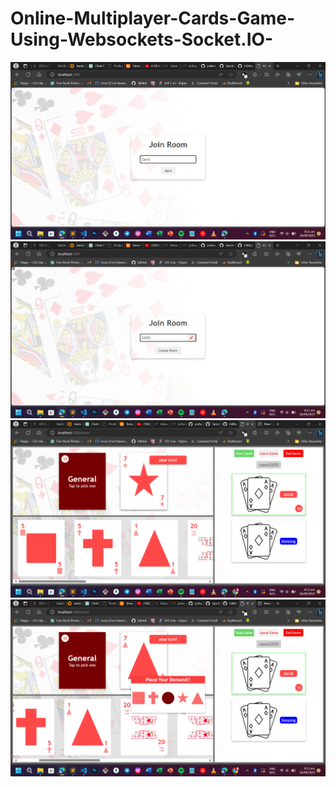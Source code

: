 ﻿# Online-Multiplayer-Cards-Game-Using-Websockets-Socket.IO-
![proj](/static/img/Screenshot%202023-09-26%20081142.png)
![proj](/static/img/Screenshot%20(88).png)
![proj](/static/img/Screenshot%20(89).png)
![proj](/static/img/Screenshot%20(90).png)
<!-- ![proj](/static/img/Screenshot%2093.png) -->

